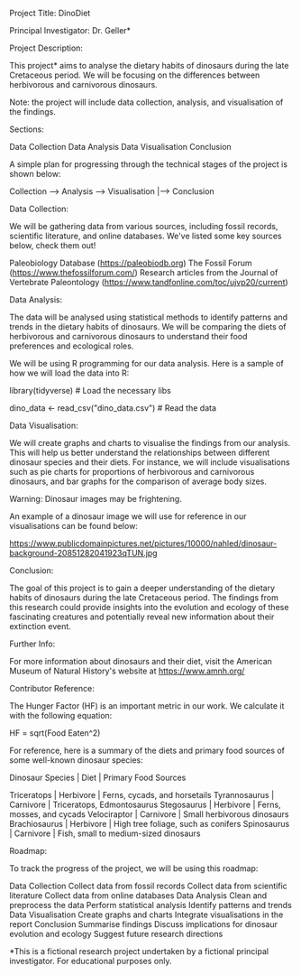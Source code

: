Project Title: DinoDiet

Principal Investigator: Dr. Geller*

Project Description:

This project* aims to analyse the dietary habits of dinosaurs during 
the late Cretaceous period. We will be focusing on the differences
between herbivorous and carnivorous dinosaurs.

Note: the project will include data collection, analysis, and visualisation of the findings.

Sections:

Data Collection
Data Analysis
Data Visualisation
Conclusion

A simple plan for progressing through the technical stages of the project
is shown below:

Collection --> Analysis --> Visualisation
                   |--> Conclusion

Data Collection:

We will be gathering data from various sources, including fossil records,
scientific literature, and online databases. We've listed some key sources
below, check them out!

Paleobiology Database (https://paleobiodb.org)
The Fossil Forum (https://www.thefossilforum.com/)
Research articles from the Journal of Vertebrate Paleontology (https://www.tandfonline.com/toc/ujvp20/current)

Data Analysis:

The data will be analysed using statistical methods to identify patterns
and trends in the dietary habits of dinosaurs. We will be comparing the
diets of herbivorous and carnivorous dinosaurs to understand their food
preferences and ecological roles.

We will be using R programming for our data analysis. Here is a sample
of how we will load the data into R:

library(tidyverse) # Load the necessary libs

dino_data <- read_csv("dino_data.csv") # Read the data

Data Visualisation:

We will create graphs and charts to visualise the findings from our analysis.
This will help us better understand the relationships between different dinosaur
species and their diets. For instance, we will include visualisations such as pie
charts for proportions of herbivorous and carnivorous dinosaurs, and bar graphs
for the comparison of average body sizes.

Warning: Dinosaur images may be frightening.

An example of a dinosaur image we will use for reference in our
visualisations can be found below:

https://www.publicdomainpictures.net/pictures/10000/nahled/dinosaur-background-20851282041923qTUN.jpg

Conclusion:

The goal of this project is to gain a deeper understanding of the dietary habits
of dinosaurs during the late Cretaceous period. The findings from this research
could provide insights into the evolution and ecology of these fascinating creatures
and potentially reveal new information about their extinction event.

Further Info:

For more information about dinosaurs and their diet, visit the American Museum of
Natural History's website at https://www.amnh.org/

Contributor Reference:

The Hunger Factor (HF) is an important metric in our work. We calculate it
with the following equation:

HF = sqrt(Food Eaten^2)

For reference, here is a summary of the diets and primary food sources
of some well-known dinosaur species:

Dinosaur Species | Diet      | Primary Food Sources

Triceratops      | Herbivore | Ferns, cycads, and horsetails
Tyrannosaurus    | Carnivore | Triceratops, Edmontosaurus
Stegosaurus      | Herbivore | Ferns, mosses, and cycads
Velociraptor     | Carnivore | Small herbivorous dinosaurs
Brachiosaurus    | Herbivore | High tree foliage, such as conifers
Spinosaurus      | Carnivore | Fish, small to medium-sized dinosaurs

Roadmap:

To track the progress of the project, we will be using this roadmap:

Data Collection
  Collect data from fossil records
  Collect data from scientific literature
  Collect data from online databases
Data Analysis
  Clean and preprocess the data
  Perform statistical analysis
  Identify patterns and trends
Data Visualisation
  Create graphs and charts
  Integrate visualisations in the report
Conclusion
  Summarise findings
  Discuss implications for dinosaur evolution and ecology
  Suggest future research directions

*This is a fictional research project undertaken by a fictional principal investigator. For educational purposes only.
